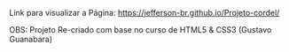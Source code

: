 Link para visualizar a Página: https://jefferson-br.github.io/Projeto-cordel/

OBS: Projeto Re-criado com base no curso de HTML5 & CSS3 (Gustavo Guanabara)
